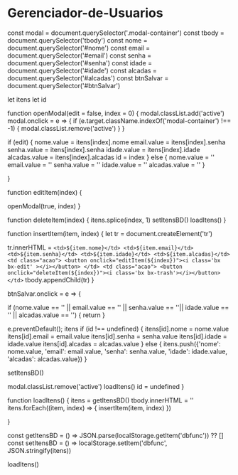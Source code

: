 # Gerenciador-de-Usuarios

const modal = document.querySelector('.modal-container')
const tbody = document.querySelector('tbody')
const nome = document.querySelector('#nome')
const email = document.querySelector('#email')
const senha = document.querySelector('#senha')
const idade = document.querySelector('#idade')
const alcadas = document.querySelector('#alcadas')
const btnSalvar = document.querySelector('#btnSalvar')

let itens
let id

function openModal(edit = false, index = 0) {
  modal.classList.add('active')
  modal.onclick = e => {
    if (e.target.className.indexOf('modal-container') !== -1) {
      modal.classList.remove('active')
    }
  }

  if (edit) {
    nome.value = itens[index].nome
    email.value = itens[index].senha
    senha.value = itens[index].senha
    idade.value = itens[index].idade
    alcadas.value = itens[index].alcadas
    id = index
  } else {
    nome.value = ''
    email.value = ''
    senha.value = ''
    idade.value = ''
    alcadas.value = ''
  }
  
}

function editItem(index) {

  openModal(true, index)
}

function deleteItem(index) {
  itens.splice(index, 1)
  setItensBD()
  loadItens()
}

function insertItem(item, index) {
  let tr = document.createElement('tr')

  tr.innerHTML = `
    <td>${item.nome}</td>
    <td>${item.email}</td>
    <td>${item.senha}</td>
    <td>${item.idade}</td>
    <td>${item.alcadas}</td>
    <td class="acao">
      <button onclick="editItem(${index})"><i class='bx bx-edit' ></i></button>
    </td>
    <td class="acao">
      <button onclick="deleteItem(${index})"><i class='bx bx-trash'></i></button>
    </td>
  `
  tbody.appendChild(tr)
}

btnSalvar.onclick = e => {
  
  if (nome.value == '' || email.value == '' || senha.value == ''|| idade.value == '' || alcadas.value == '') {
    return
  }

  e.preventDefault();
  itens
  if (id !== undefined) {
    itens[id].nome = nome.value
    itens[id].email = email.value
    itens[id].senha = senha.value
    itens[id].idade = idade.value
    itens[id].alcadas = alcadas.value
  } else {
    itens.push({'nome': nome.value, 'email': email.value, 'senha': senha.value, 'idade': idade.value, 'alcadas': alcadas.value})
  }


  setItensBD()

  modal.classList.remove('active')
  loadItens()
  id = undefined
}

function loadItens() {
  itens = getItensBD()
  tbody.innerHTML = ''
  itens.forEach((item, index) => {
    insertItem(item, index)
  })

}

const getItensBD = () => JSON.parse(localStorage.getItem('dbfunc')) ?? []
const setItensBD = () => localStorage.setItem('dbfunc', JSON.stringify(itens))

loadItens()
